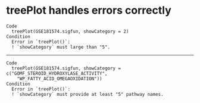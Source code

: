 # treePlot handles errors correctly

    Code
      treePlot(GSE181574.sigfun, showCategory = 2)
    Condition
      Error in `treePlot()`:
      ! `showCategory` must large than "5".

---

    Code
      treePlot(GSE181574.sigfun, showCategory = c("GOMF_STEROID_HYDROXYLASE_ACTIVITY",
        "WP_FATTY_ACID_OMEGAOXIDATION"))
    Condition
      Error in `treePlot()`:
      ! `showCategory` must provide at least "5" pathway names.

